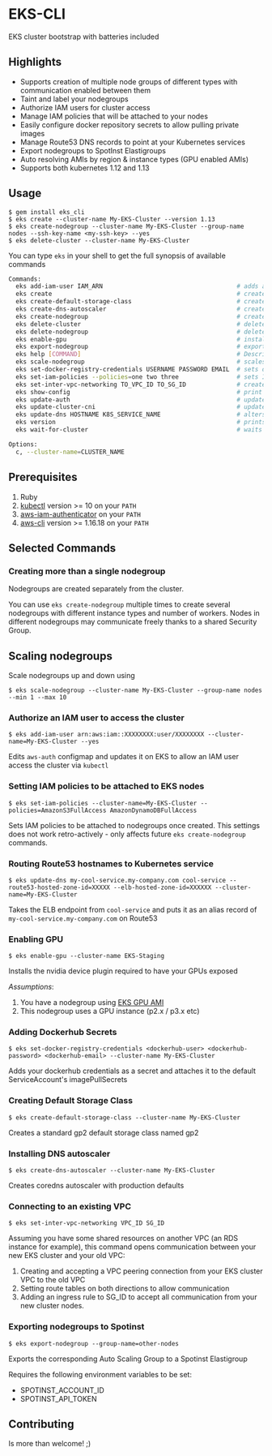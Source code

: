 # EKS-CLI

EKS cluster bootstrap with batteries included

## Highlights

* Supports creation of multiple node groups of different types with communication enabled between them
* Taint and label your nodegroups
* Authorize IAM users for cluster access 
* Manage IAM policies that will be attached to your nodes
* Easily configure docker repository secrets to allow pulling private images
* Manage Route53 DNS records to point at your Kubernetes services
* Export nodegroups to SpotInst Elastigroups
* Auto resolving AMIs by region & instance types (GPU enabled AMIs)
* Supports both kubernetes 1.12 and 1.13

## Usage

```
$ gem install eks_cli
$ eks create --cluster-name My-EKS-Cluster --version 1.13
$ eks create-nodegroup --cluster-name My-EKS-Cluster --group-name nodes --ssh-key-name <my-ssh-key> --yes
$ eks delete-cluster --cluster-name My-EKS-Cluster
```

You can type `eks` in your shell to get the full synopsis of available commands

```bash
Commands:
  eks add-iam-user IAM_ARN                                     # adds an IAM user as an authorized member on the EKS cluster
  eks create                                                   # creates a new EKS cluster
  eks create-default-storage-class                             # creates default storage class on a new k8s cluster
  eks create-dns-autoscaler                                    # creates kube dns autoscaler
  eks create-nodegroup                                         # creates all nodegroups on environment
  eks delete-cluster                                           # deletes a cluster, including nodegroups
  eks delete-nodegroup                                         # deletes cloudformation stack for nodegroup
  eks enable-gpu                                               # installs nvidia plugin as a daemonset on the cluster
  eks export-nodegroup                                         # exports nodegroup auto scaling group to spotinst
  eks help [COMMAND]                                           # Describe available commands or one specific command
  eks scale-nodegroup                                          # scales a nodegroup
  eks set-docker-registry-credentials USERNAME PASSWORD EMAIL  # sets docker registry credentials
  eks set-iam-policies --policies=one two three                # sets IAM policies to be attached to created nodegroups
  eks set-inter-vpc-networking TO_VPC_ID TO_SG_ID              # creates a vpc peering connection, sets route tables and allows network access on SG
  eks show-config                                              # print cluster configuration
  eks update-auth                                              # update aws auth configmap to allow all nodegroups to connect to control plane
  eks update-cluster-cni                                       # updates cni with warm ip target
  eks update-dns HOSTNAME K8S_SERVICE_NAME                     # alters route53 CNAME records to point to k8s service ELBs
  eks version                                                  # prints eks_cli version
  eks wait-for-cluster                                         # waits until cluster responds to HTTP requests

Options:
  c, --cluster-name=CLUSTER_NAME  
```
## Prerequisites

1. Ruby
2. [kubectl](https://kubernetes.io/docs/tasks/tools/install-kubectl/) version >= 10 on your `PATH`
3. [aws-iam-authenticator](https://github.com/kubernetes-sigs/aws-iam-authenticator) on your `PATH`
4. [aws-cli](https://docs.aws.amazon.com/cli/latest/userguide/installing.html) version >= 1.16.18 on your `PATH`

## Selected Commands

### Creating more than a single nodegroup

Nodegroups are created separately from the cluster. 

You can use `eks create-nodegroup` multiple times to create several nodegroups with different instance types and number of workers.
Nodes in different nodegroups may communicate freely thanks to a shared Security Group.

## Scaling nodegroups

Scale nodegroups up and down using

`$ eks scale-nodegroup --cluster-name My-EKS-Cluster --group-name nodes --min 1 --max 10`

### Authorize an IAM user to access the cluster

`$ eks add-iam-user arn:aws:iam::XXXXXXXX:user/XXXXXXXX --cluster-name=My-EKS-Cluster --yes`

Edits `aws-auth` configmap and updates it on EKS to allow an IAM user access the cluster via `kubectl`

### Setting IAM policies to be attached to EKS nodes

`$ eks set-iam-policies --cluster-name=My-EKS-Cluster --policies=AmazonS3FullAccess AmazonDynamoDBFullAccess`

Sets IAM policies to be attached to nodegroups once created.
This settings does not work retro-actively - only affects future `eks create-nodegroup` commands.

### Routing Route53 hostnames to Kubernetes service

`$ eks update-dns my-cool-service.my-company.com cool-service --route53-hosted-zone-id=XXXXX --elb-hosted-zone-id=XXXXXX --cluster-name=My-EKS-Cluster`

Takes the ELB endpoint from `cool-service` and puts it as an alias record of `my-cool-service.my-company.com` on Route53

### Enabling GPU

`$ eks enable-gpu --cluster-name EKS-Staging`

Installs the nvidia device plugin required to have your GPUs exposed

*Assumptions*: 

1. You have a nodegroup using [EKS GPU AMI](https://docs.aws.amazon.com/eks/latest/userguide/eks-optimized-ami.html)
2. This nodegroup uses a GPU instance (p2.x / p3.x etc)

### Adding Dockerhub Secrets

`$ eks set-docker-registry-credentials <dockerhub-user> <dockerhub-password> <dockerhub-email> --cluster-name My-EKS-Cluster`

Adds your dockerhub credentials as a secret and attaches it to the default ServiceAccount's imagePullSecrets

### Creating Default Storage Class

`$ eks create-default-storage-class --cluster-name My-EKS-Cluster`

Creates a standard gp2 default storage class named gp2

### Installing DNS autoscaler

`$ eks create-dns-autoscaler --cluster-name My-EKS-Cluster`

Creates coredns autoscaler with production defaults

### Connecting to an existing VPC

`$ eks set-inter-vpc-networking VPC_ID SG_ID`

Assuming you have some shared resources on another VPC (an RDS instance for example), this command opens communication between your new EKS cluster and your old VPC:

1. Creating and accepting a VPC peering connection from your EKS cluster VPC to the old VPC
2. Setting route tables on both directions to allow communication
3. Adding an ingress rule to SG_ID to accept all communication from your new cluster nodes.

### Exporting nodegroups to Spotinst

`$ eks export-nodegroup --group-name=other-nodes`

Exports the corresponding Auto Scaling Group to a Spotinst Elastigroup

Requires the following environment variables to be set:
* SPOTINST_ACCOUNT_ID
* SPOTINST_API_TOKEN

## Contributing

Is more than welcome! ;)
